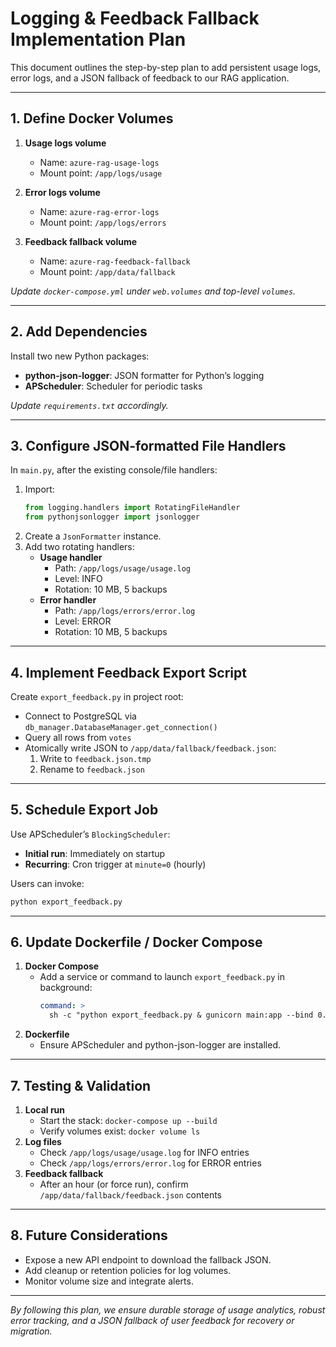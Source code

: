 # Logging & Feedback Fallback Implementation Plan

This document outlines the step-by-step plan to add persistent usage logs, error logs, and a JSON fallback of feedback to our RAG application.

---

## 1. Define Docker Volumes

1. **Usage logs volume**  
   - Name: `azure-rag-usage-logs`  
   - Mount point: `/app/logs/usage`  

2. **Error logs volume**  
   - Name: `azure-rag-error-logs`  
   - Mount point: `/app/logs/errors`  

3. **Feedback fallback volume**  
   - Name: `azure-rag-feedback-fallback`  
   - Mount point: `/app/data/fallback`  

_Update `docker-compose.yml` under `web.volumes` and top-level `volumes`._

---

## 2. Add Dependencies

Install two new Python packages:

- **python-json-logger**: JSON formatter for Python’s logging  
- **APScheduler**: Scheduler for periodic tasks  

_Update `requirements.txt` accordingly._

---

## 3. Configure JSON-formatted File Handlers

In `main.py`, after the existing console/file handlers:

1. Import:
   ```python
   from logging.handlers import RotatingFileHandler
   from pythonjsonlogger import jsonlogger
   ```
2. Create a `JsonFormatter` instance.
3. Add two rotating handlers:
   - **Usage handler**  
     - Path: `/app/logs/usage/usage.log`  
     - Level: INFO  
     - Rotation: 10 MB, 5 backups  
   - **Error handler**  
     - Path: `/app/logs/errors/error.log`  
     - Level: ERROR  
     - Rotation: 10 MB, 5 backups  

---

## 4. Implement Feedback Export Script

Create `export_feedback.py` in project root:

- Connect to PostgreSQL via `db_manager.DatabaseManager.get_connection()`
- Query all rows from `votes`
- Atomically write JSON to `/app/data/fallback/feedback.json`:
  1. Write to `feedback.json.tmp`  
  2. Rename to `feedback.json`  

---

## 5. Schedule Export Job

Use APScheduler’s `BlockingScheduler`:

- **Initial run**: Immediately on startup  
- **Recurring**: Cron trigger at `minute=0` (hourly)

Users can invoke:
```bash
python export_feedback.py
```

---

## 6. Update Dockerfile / Docker Compose

1. **Docker Compose**  
   - Add a service or command to launch `export_feedback.py` in background:
     ```yaml
     command: >
       sh -c "python export_feedback.py & gunicorn main:app --bind 0.0.0.0:8000"
     ```
2. **Dockerfile**  
   - Ensure APScheduler and python-json-logger are installed.  

---

## 7. Testing & Validation

1. **Local run**  
   - Start the stack: `docker-compose up --build`
   - Verify volumes exist: `docker volume ls`
2. **Log files**  
   - Check `/app/logs/usage/usage.log` for INFO entries  
   - Check `/app/logs/errors/error.log` for ERROR entries  
3. **Feedback fallback**  
   - After an hour (or force run), confirm `/app/data/fallback/feedback.json` contents  

---

## 8. Future Considerations

- Expose a new API endpoint to download the fallback JSON.  
- Add cleanup or retention policies for log volumes.  
- Monitor volume size and integrate alerts.  

---

_By following this plan, we ensure durable storage of usage analytics, robust error tracking, and a JSON fallback of user feedback for recovery or migration._
